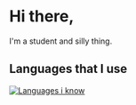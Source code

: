 # Hi there,
I'm a student and silly thing.

## Languages that I use
[![Languages i know](https://skillicons.dev/icons?i=rust,python,ruby)](https://skillicons.dev)

